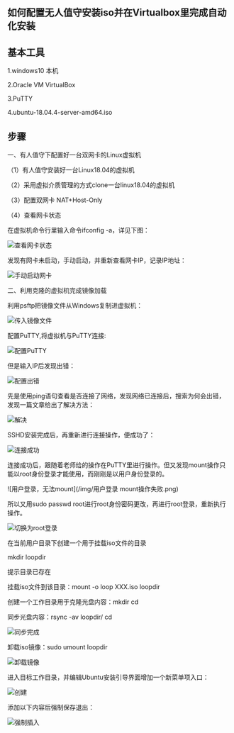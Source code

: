 ## 如何配置无人值守安装iso并在Virtualbox里完成自动化安装

## 基本工具
1.windows10 本机

2.Oracle VM VirtualBox

3.PuTTY

4.ubuntu-18.04.4-server-amd64.iso

## 步骤

一、有人值守下配置好一台双网卡的Linux虚拟机

（1）有人值守安装好一台Linux18.04的虚拟机

（2）采用虚拟介质管理的方式clone一台linux18.04的虚拟机 

（3）配置双网卡 NAT+Host-Only

（4）查看网卡状态

在虚拟机命令行里输入命令ifconfig -a，详见下图：

![查看网卡状态](/img/查看网卡.png)

发现有网卡未启动，手动启动，并重新查看网卡IP，记录IP地址：

![手动启动网卡](/img/手动启动网卡.png)

二、利用克隆的虚拟机完成镜像加载

利用psftp把镜像文件从Windows复制进虚拟机：

![传入镜像文件](/img/传入镜像.png)

配置PuTTY,将虚拟机与PuTTY连接:

![配置PuTTY](/img/配置PuTTY.png)

但是输入IP后发现出错：

![配置出错](/img/配置出错.png)

先是使用ping语句查看是否连接了网络，发现网络已连接后，搜索为何会出错，发现一篇文章给出了解决方法：

![解决](/img/解决连接失败.png)

SSHD安装完成后，再重新进行连接操作，便成功了：

![连接成功](/img/连接成功.png)

连接成功后，跟随着老师给的操作在PuTTY里进行操作。但又发现mount操作只能以root身份登录才能使用，而刚刚是以用户身份登录的。

![用户登录，无法mount](/img/用户登录 mount操作失败.png)

所以又用sudo passwd root进行root身份密码更改，再进行root登录，重新执行操作。

![切换为root登录](/img/切换root.png)

在当前用户目录下创建一个用于挂载iso文件的目录

mkdir loopdir

提示目录已存在

挂载iso文件到该目录：mount -o loop XXX.iso loopdir

创建一个工作目录用于克隆光盘内容：mkdir cd

同步光盘内容：rsync -av loopdir/ cd

![同步完成](/img/同步完成.png)

卸载iso镜像：sudo umount loopdir

![卸载镜像](/img/卸载镜像.png)

进入目标工作目录，并编辑Ubuntu安装引导界面增加一个新菜单项入口：

![创建](/img/创建文件.png)

添加以下内容后强制保存退出：

![强制插入](/img/强制插入.png)


